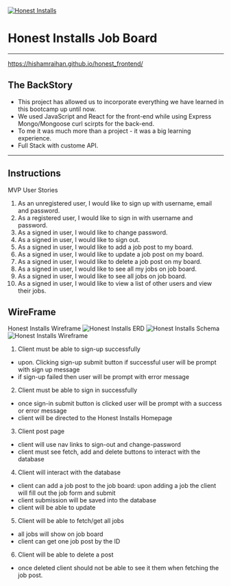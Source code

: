 [![Honest Installs](public/readmephotos/wtc.png)](https://hishamraihan.github.io/honest_frontend/) 
# Honest Installs Job Board
---
https://hishamraihan.github.io/honest_frontend/
## The BackStory
- This project has allowed us to incorporate everything we have learned in this bootcamp up until now.
- We used JavaScript and React for the front-end while using Express Mongo/Mongoose  curl scirpts for the back-end.
- To me it was much more than a project - it was a big learning experience.
- Full Stack with custome API.
---
## Instructions
MVP User Stories
1. As an unregistered user, I would like to sign up with username, email and password.
2. As a registered user, I would like to sign in with username and password.
3. As a signed in user, I would like to change password.
4. As a signed in user, I would like to sign out.
5. As a signed in user, I would like to add a job post to my board.
6. As a signed in user, I would like to update a job post on my board.
7. As a signed in user, I would like to delete a job post on my board.
8. As a signed in user, I would like to see all my jobs on job board.
8. As a signed in user, I would like to see all jobs on job board.
9. As a signed in user, I would like to view a list of other users and view their jobs.


## WireFrame
Honest Installs Wireframe 
![**Honest Installs ERD**](public/readmephotos/ERD.png)
![**Honest Installs Schema**](public/readmephotos/schema.png)
![**Honest Installs Wireframe**](public/readmephotos/wireframe.png)


 1. Client must be able to sign-up successfully
 - upon. Clicking sign-up  submit button if successful user will be prompt with sign up message
 - if sign-up failed then user will be prompt with error message

 2. Client must be able to sign in successfully
 - once sign-in submit button is clicked user will be prompt with a success or error message
 - client will be directed to the Honest Installs Homepage

 3. Client post page
 - client will use nav links to sign-out and change-password
 - client must see fetch, add and delete buttons to interact with the database

4. Client will interact with the database
 - client can add a job post to the job board: upon adding a job the client will fill out the job form and submit
 - client submission will be saved into the database
- client will be able to update
 5. Client will be able to fetch/get all jobs
- all jobs will show on job board
- client can get one job post by the ID

 6. Client will be able to delete a post
 - once deleted client should not be able to see it them when fetching the job post.